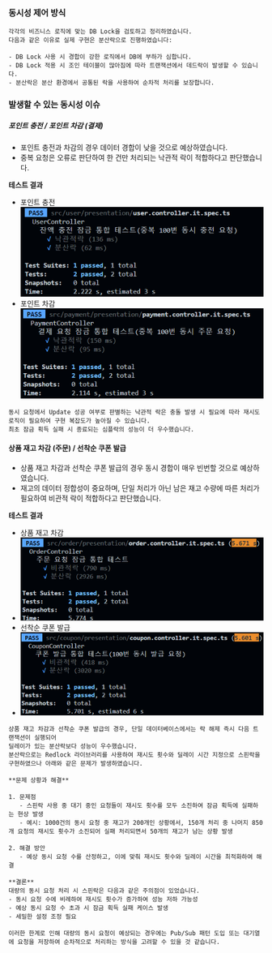 ### 동시성 제어 방식

```text
각각의 비즈니스 로직에 맞는 DB Lock을 검토하고 정리하였습니다.
다음과 같은 이유로 실제 구현은 분산락으로 진행하였습니다:

- DB Lock 사용 시 경합이 강한 로직에서 DB에 부하가 심합니다.
- DB Lock 적용 시 조인 테이블이 많아짐에 따라 트랜잭션에서 데드락이 발생할 수 있습니다.
- 분산락은 분산 환경에서 공통된 락을 사용하여 순차적 처리를 보장합니다.
```

### 발생할 수 있는 동시성 이슈

##### 포인트 충전 / 포인트 차감 (결제)

-   포인트 충전과 차감의 경우 데이터 경합이 낮을 것으로 예상하였습니다.
-   중복 요청은 오류로 판단하여 한 건만 처리되는 낙관적 락이 적합하다고 판단했습니다.

**테스트 결과**

-   포인트 충전
    ![포인트 충전 테스트 결과](./images/charge-test.png)
-   포인트 차감
    ![포인트 차감 테스트 결과](./images/use-test.png)

```text
동시 요청에서 Update 성공 여부로 판별하는 낙관적 락은 충돌 발생 시 필요에 따라 재시도 로직이 필요하여 구현 복잡도가 높아질 수 있습니다.
최초 잠금 획득 실패 시 종료되는 심플락의 성능이 더 우수했습니다.
```

#### 상품 재고 차감 (주문) / 선착순 쿠폰 발급

-   상품 재고 차감과 선착순 쿠폰 발급의 경우 동시 경합이 매우 빈번할 것으로 예상하였습니다.
-   재고의 데이터 정합성이 중요하며, 단일 처리가 아닌 남은 재고 수량에 따른 처리가 필요하여 비관적 락이 적합하다고 판단했습니다.

**테스트 결과**

-   상품 재고 차감
-   ![상품 재고 차감 테스트 결과](./images/stock-test.png)
-   선착순 쿠폰 발급
-   ![선착순 쿠폰 발급 테스트 결과](./images/coupon-test.png)

```text
상품 재고 차감과 선착순 쿠폰 발급의 경우, 단일 데이터베이스에서는 락 해제 즉시 다음 트랜잭션이 실행되어
딜레이가 있는 분산락보다 성능이 우수했습니다.
분산락으로는 Redlock 라이브러리를 사용하여 재시도 횟수와 딜레이 시간 지정으로 스핀락을 구현하였으나 아래와 같은 문제가 발생하였습니다.

**문제 상황과 해결**

1. 문제점
   - 스핀락 사용 중 대기 중인 요청들이 재시도 횟수를 모두 소진하여 잠금 획득에 실패하는 현상 발생
   - 예시: 1000건의 동시 요청 중 재고가 200개인 상황에서, 150개 처리 중 나머지 850개 요청의 재시도 횟수가 소진되어 실패 처리되면서 50개의 재고가 남는 상황 발생

2. 해결 방안
   - 예상 동시 요청 수를 산정하고, 이에 맞춰 재시도 횟수와 딜레이 시간을 최적화하여 해결

**결론**
대량의 동시 요청 처리 시 스핀락은 다음과 같은 주의점이 있었습니다.
- 동시 요청 수에 비례하여 재시도 횟수가 증가하여 성능 저하 가능성
- 예상 동시 요청 수 초과 시 잠금 획득 실패 케이스 발생
- 세밀한 설정 조정 필요

이러한 한계로 인해 대량의 동시 요청이 예상되는 경우에는 Pub/Sub 패턴 도입 또는 대기열에 요청을 저장하여 순차적으로 처리하는 방식을 고려할 수 있을 것 같습니다.
```
